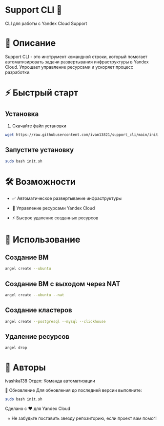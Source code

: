 # Support CLI 🚀
CLI для работы с Yandex Cloud Support

# 📖 Описание
Support CLI - это инструмент командной строки, который помогает автоматизировать задачи развертывания инфраструктуры в Yandex Cloud. Упрощает управление ресурсами и ускоряет процесс разработки.

# ⚡ Быстрый старт
## Установка
1. Скачайте файл установки

```bash
wget https://raw.githubusercontent.com/ivan13821/support_cli/main/init.sh
```
## Запустите установку

```bash
sudo bash init.sh
```

# 🛠 Возможности
- ✅ Автоматическое развертывание инфраструктуры

- 🔧 Управление ресурсами Yandex Cloud

- ⚡ Бысрое удаление созданных ресурсов

# 🚀 Использование
## Создание ВМ
```bash
angel create --ubuntu 
```

## Создание ВМ с выходом через NAT
```bash
angel create --ubuntu --nat
```

## Создание кластеров 
```bash
angel create --postgresql --mysql --clickhouse
```

## Удаление ресурсов
```bash
angel drop
```

# 👥 Авторы
ivashka138
Отдел: Команда автоматизации

</div>
🔄 Обновление
Для обновления до последней версии выполните:

```bash
sudo bash init.sh
```

Сделано с ❤️ для Yandex Cloud

<div align="center">
⭐ Не забудьте поставить звезду репозиторию, если проект вам помог!